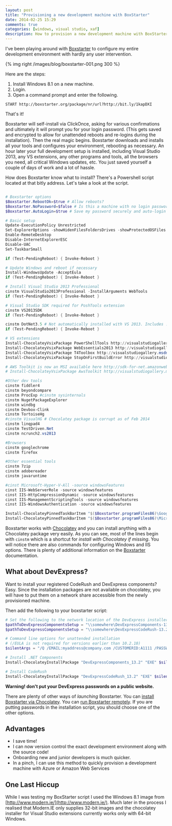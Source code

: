 ```yaml
---
layout: post
title: "Provisioning a new development machine with BoxStarter"
date: 2014-02-25 15:29
comments: true
categories: [windows, visual studio, xaf]
description: How to provision a new development machine with BoxStarter.
---
```

I've been playing around with [Boxstarter](http://boxstarter.org/) to configure my entire development environment with hardly any user intervention.

{% img right /images/blog/boxstarter-001.png 300 %}

Here are the steps:

1. Install Windows 8.1 on a new machine.
2. Login.
3. Open a command prompt and enter the following.
```
START http://boxstarter.org/package/nr/url?http://bit.ly/1kapDXI
```

That's it! 

Boxstarter will self-install via ClickOnce, asking for various confirmations and ultimately it will prompt you for your login password. (This gets saved and encrypted to allow for unattended reboots and re-logins during the installation). Then the real magic begins. Boxstarter downloads and installs all your tools and configures your environment, rebooting as necessary. An hour later your full development setup is installed, including Visual Studio 2013, any VS extensions, any other programs and tools, all the browsers you need, all critical Windows updates, etc. You just saved yourself a couple of days of work and a lot of hassle.

How does Boxstarter know what to install? There's a Powershell script located at that bitly address. Let's take a look at the script. 

```powershell

# Boxstarter options
$Boxstarter.RebootOk=$true # Allow reboots?
$Boxstarter.NoPassword=$false # Is this a machine with no login password?
$Boxstarter.AutoLogin=$true # Save my password securely and auto-login after a reboot

# Basic setup
Update-ExecutionPolicy Unrestricted
Set-ExplorerOptions -showHidenFilesFoldersDrives -showProtectedOSFiles -showFileExtensions
Enable-RemoteDesktop
Disable-InternetExplorerESC
Disable-UAC
Set-TaskbarSmall

if (Test-PendingReboot) { Invoke-Reboot }

# Update Windows and reboot if necessary
Install-WindowsUpdate -AcceptEula
if (Test-PendingReboot) { Invoke-Reboot }

# Install Visual Studio 2013 Professional 
cinstm VisualStudio2013Professional -InstallArguments WebTools
if (Test-PendingReboot) { Invoke-Reboot }

# Visual Studio SDK required for PoshTools extension
cinstm VS2013SDK
if (Test-PendingReboot) { Invoke-Reboot }

cinstm DotNet3.5 # Not automatically installed with VS 2013. Includes .NET 2.0. Uses Windows Features to install.
if (Test-PendingReboot) { Invoke-Reboot }

# VS extensions
Install-ChocolateyVsixPackage PowerShellTools http://visualstudiogallery.msdn.microsoft.com/c9eb3ba8-0c59-4944-9a62-6eee37294597/file/112013/6/PowerShellTools.vsix
Install-ChocolateyVsixPackage WebEssentials2013 http://visualstudiogallery.msdn.microsoft.com/56633663-6799-41d7-9df7-0f2a504ca361/file/105627/31/WebEssentials2013.vsix
Install-ChocolateyVsixPackage T4Toolbox http://visualstudiogallery.msdn.microsoft.com/791817a4-eb9a-4000-9c85-972cc60fd5aa/file/116854/1/T4Toolbox.12.vsix
Install-ChocolateyVsixPackage StopOnFirstBuildError http://visualstudiogallery.msdn.microsoft.com/91aaa139-5d3c-43a7-b39f-369196a84fa5/file/44205/3/StopOnFirstBuildError.vsix

# AWS Toolkit is now an MSI available here http://sdk-for-net.amazonwebservices.com/latest/AWSToolsAndSDKForNet.msi (no chocolatey package as of FEB 2014)
# Install-ChocolateyVsixPackage AwsToolkit http://visualstudiogallery.msdn.microsoft.com/175787af-a563-4306-957b-686b4ee9b497

#Other dev tools
cinstm fiddler4
cinstm beyondcompare
cinstm ProcExp #cinstm sysinternals
cinstm NugetPackageExplorer
cinstm windbg
cinstm Devbox-Clink
cinstm TortoiseHg
#cinstm VisualHG # Chocolatey package is corrupt as of Feb 2014 
cinstm linqpad4
cinstm TestDriven.Net
cinstm ncrunch2.vs2013

#Browsers
cinstm googlechrome
cinstm firefox

#Other essential tools
cinstm 7zip
cinstm adobereader
cinstm javaruntime

#cinst Microsoft-Hyper-V-All -source windowsFeatures
cinst IIS-WebServerRole -source windowsfeatures
cinst IIS-HttpCompressionDynamic -source windowsfeatures
cinst IIS-ManagementScriptingTools -source windowsfeatures
cinst IIS-WindowsAuthentication -source windowsfeatures

Install-ChocolateyPinnedTaskBarItem "$($Boxstarter.programFiles86)\Google\Chrome\Application\chrome.exe"
Install-ChocolateyPinnedTaskBarItem "$($Boxstarter.programFiles86)\Microsoft Visual Studio 12.0\Common7\IDE\devenv.exe"
```

Boxstarter works with [Chocolatey](http://chocolatey.org/) and you can install anything with a Chocolatey package very easily. As you can see, most of the lines begin with `cinstm` which is a shortcut for _install with Chocolatey if missing_. You will notice there are also commands for configuring Windows and IIS options. There is plenty of additional information on the [Boxstarter](http://boxstarter.org/WhyBoxstarter) documentation.

## What about DevExpress? ##

Want to install your registered CodeRush and DexExpress components? Easy. Since the installation packages are not available on chocolatey, you will have to put them on a network share accessible from the newly provisioned machine. 

Then add the following to your boxstarter script:

```powershell
# Set the following to the network location of the DevExpress installers
$pathToDevExpressComponentsSetup = "\\somewhere\DevExpressComponents-13.2.7.exe"
$pathToDevExpressComponentsSetup = "\\somewhere\DevExpressCodeRush-13.2.7.exe"

# Command line options for unattended installation
# (/EULA is not required for versions earlier than 10.2.10)
$silentArgs = "/Q /EMAIL:myaddress@company.com /CUSTOMERID:A1111 /PASSWORD:MYPASSWORD /DEBUG /EULA:accept"

# Install .NET Components
Install-ChocolateyInstallPackage "DevExpressComponents_13.2" "EXE" $silentArgs $pathToDevExpressComponentsSetup

# Install CodeRush
Install-ChocolateyInstallPackage "DevExpressCodeRush_13.2" "EXE" $silentArgs $pathToDevExpressCodeRushSetup
```

**Warning! don't put your DevExpress passwords on a public website.**

There are plenty of other ways of _launching_ Boxstarter. You can [install Boxstarter via Chocolatey](https://chocolatey.org/packages/boxstarter). You can [run Boxstarter remotely](http://boxstarter.org/InstallingPackages). If you are putting passwords in the installation script, you should choose one of the other options.

## Advantages ##

* I save time!
* I can now version control the exact development environment along with the source code!
* Onboarding new and junior developers is much quicker.
* In a pinch, I can use this method to quickly provision a development machine with Azure or Amazon Web Services

## One Last Hiccup ##

While I was testing my BoxStarter script I used the Windows 8.1 image from [http://www.modern.ie/](http://www.modern.ie/). Much later in the process I realised that Modern.IE only supplies 32-bit images and the chocolatey installer for Visual Studio extensions currently works only with 64-bit Windows.
